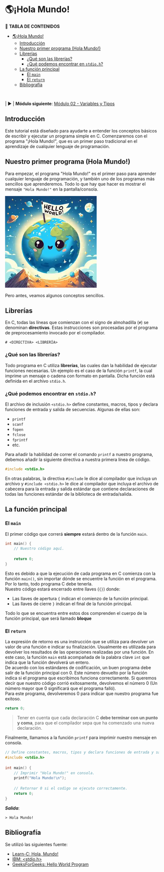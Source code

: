 # 🌎¡Hola Mundo!
📖 **TABLA DE CONTENIDOS**
- [🌎¡Hola Mundo!](#hola-mundo)
	- [Introducción](#introducción)
	- [Nuestro primer programa (Hola Mundo!)](#nuestro-primer-programa-hola-mundo)
	- [Librerías](#librerías)
		- [¿Qué son las librerías?](#qué-son-las-librerías)
		- [¿Qué podemos encontrar en `stdio.h`?](#qué-podemos-encontrar-en-stdioh)
	- [La función principal](#la-función-principal)
		- [El `main`](#el-main)
		- [El `return`](#el-return)
	- [Bibliografía](#bibliografía)

<br>

| ▶ | **Módulo siguiente**: [Módulo 02 - Variables y Tipos](https://github.com/JoshuaMorales99/LearnC/tree/main/02-VariablesAndTypes/es)

## Introducción
Este tutorial está diseñado para ayudarte a entender los conceptos básicos de escribir y ejecutar un programa simple en C. Comenzaremos con el programa "¡Hola Mundo!", que es un primer paso tradicional en el aprendizaje de cualquier lenguaje de programación.

## Nuestro primer programa (Hola Mundo!)
Para empezar, el programa "Hola Mundo!" es el primer paso para aprender cualquier lenguaje de programación, y también uno de los programas más sencillos que aprenderemos. Todo lo que hay que hacer es mostrar el mensaje `"Hola Mundo!"` en la pantalla/consola.

<img src="./assets/HelloWorld.webp" alt="Planeta tierra con cartelito" width=300px/>

Pero antes, veamos algunos conceptos sencillos.

## Librerías
En C, todas las líneas que comienzan con el signo de almohadilla (`#`) se denominan **directivas**. Estas instrucciones son procesadas por el programa de preprocesamiento invocado por el compilador.
```
# <DIRECTIVA> <LIBRERÍA>
```

### ¿Qué son las librerías?
Todo programa en C utiliza **librerías**, las cuales dan la habilidad de ejecutar funciones necesarias. Un ejemplo es el caso de la función `printf`, la cual imprime un mensaje o cadena con formato en pantalla. Dicha función está definida en el archivo `stdio.h`.

### ¿Qué podemos encontrar en `stdio.h`?
El archivo de inclusión `<stdio.h>` define constantes, macros, tipos y declara funciones de entrada y salida de secuencias. Algunas de ellas son:
- `printf`
- `scanf`
- `fopen`
- `fclose`
- `fprintf`
- etc.

Para añadir la habilidad de correr el comando `printf` a nuestro programa, debemos añadir la siguiente directiva a nuestra primera línea de código.
```c
#include <stdio.h>
```
En otras palabras, la directiva `#include` le dice al compilador que incluya un archivo y `#include <stdio.h>` le dice al compilador que incluya el archivo de cabecera para la entrada y salida estándar que contiene declaraciones de todas las funciones estándar de la biblioteca de entrada/salida.

## La función principal
### El `main`
El primer código que correrá **siempre** estará dentro de la función `main`.
```c
int main() {
    // Nuestro código aquí.

	return 0;
}
```
Esto es debido a que la ejecución de cada programa en C comienza con la función `main()`, sin importar dónde se encuentre la función en el programa. Por lo tanto, todo programa C debe tenerla.<br>
Nuestro código estará encerrado entre llaves (`{}`) donde:
- Las llaves de apertura `{` indican el comienzo de la función principal.
- Las llaves de cierre `}` indican el final de la función principal.

Todo lo que se encuentra entre estos dos comprenden el cuerpo de la función principal, que será llamado **bloque**

### El `return`
La expresión de retorno es una instrucción que se utiliza para devolver un valor de una función e indicar su finalización. Usualmente es utilizada para devolver los resultados de las operaciones realizadas por una función. En este caso, la función `main` está acompañada de la palabra clave `int` que indica que la función devolverá un entero.<br>
De acuerdo con los estándares de codificación, un buen programa debe salir de la función principal con 0. Este número devuelto por la función indica si el programa que escribimos funciona correctamente. Si queremos decir que nuestro código corrió exitosamente, devolvemos el número 0 (Un número mayor que 0 significará que el programa falló).<br>
Para este programa, devolveremos 0 para indicar que nuestro programa fue exitoso.
```c
return 0;
```
> Tener en cuenta que cada declaración C **debe terminar con un punto y coma**, para que el compilador sepa que ha comenzado una nueva declaración.

Finalmente, llamamos a la función `printf` para imprimir nuestro mensaje en consola.
```c
// Define constantes, macros, tipos y declara funciones de entrada y salida.
#include <stdio.h>

int main() {
    // Imprimir "Hola Mundo!" en consola.
    printf("Hola Mundo!\n");

    // Retornar 0 si el codigo se ejecuto correctamente.
    return 0;
}
```
***Salida***:
```
> Hola Mundo!
```

## Bibliografía
Se utilizó las siguientes fuente:
- [Learn-C: Hola, Mundo!](https://www.learn-c.org/es/Hello%2C_World%21)
- [IBM: <stdio.h>](https://www.ibm.com/docs/es/i/7.5?topic=files-stdioh)
- [GeeksForGeeks: Hello World Program](https://www.geeksforgeeks.org/c-hello-world-program/?ref=lbp)